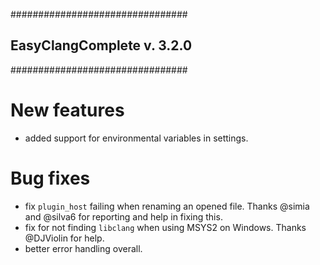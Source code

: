 ################################
## EasyClangComplete v. 3.2.0 ##
################################

# New features #
- added support for environmental variables in settings.

# Bug fixes #
- fix `plugin_host` failing when renaming an opened file. Thanks @simia and @silva6 for reporting and help in fixing this.
- fix for not finding `libclang` when using MSYS2 on Windows. Thanks @DJViolin for help.
- better error handling overall.
